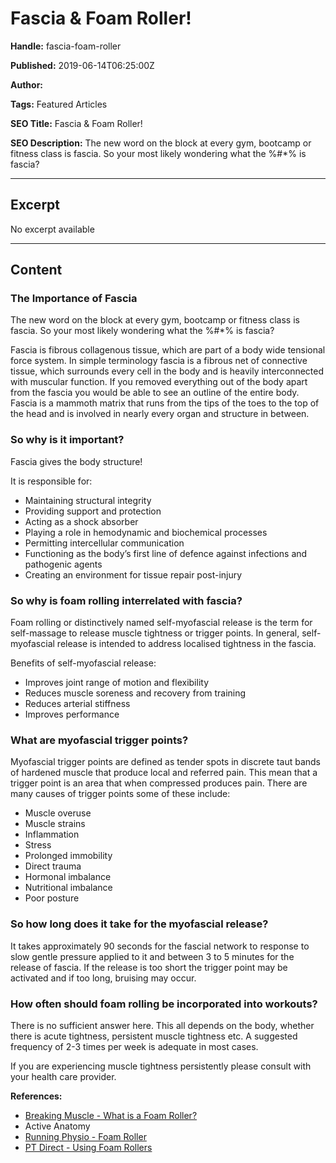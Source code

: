 # Fascia & Foam Roller!

**Handle:** fascia-foam-roller

**Published:** 2019-06-14T06:25:00Z

**Author:**  

**Tags:** Featured Articles

**SEO Title:** Fascia & Foam Roller!

**SEO Description:** The new word on the block at every gym, bootcamp or fitness class is fascia. So your most likely wondering what the %#*% is fascia?

---

## Excerpt

No excerpt available

---

## Content

### The Importance of Fascia

The new word on the block at every gym, bootcamp or fitness class is fascia. So your most likely wondering what the %#*% is fascia?

Fascia is fibrous collagenous tissue, which are part of a body wide tensional force system. In simple terminology fascia is a fibrous net of connective tissue, which surrounds every cell in the body and is heavily interconnected with muscular function. If you removed everything out of the body apart from the fascia you would be able to see an outline of the entire body. Fascia is a mammoth matrix that runs from the tips of the toes to the top of the head and is involved in nearly every organ and structure in between.

### So why is it important?

Fascia gives the body structure!

It is responsible for:
- Maintaining structural integrity
- Providing support and protection
- Acting as a shock absorber
- Playing a role in hemodynamic and biochemical processes
- Permitting intercellular communication
- Functioning as the body’s first line of defence against infections and pathogenic agents
- Creating an environment for tissue repair post-injury

### So why is foam rolling interrelated with fascia?

Foam rolling or distinctively named self-myofascial release is the term for self-massage to release muscle tightness or trigger points. In general, self-myofascial release is intended to address localised tightness in the fascia.

Benefits of self-myofascial release:
- Improves joint range of motion and flexibility
- Reduces muscle soreness and recovery from training
- Reduces arterial stiffness
- Improves performance

### What are myofascial trigger points?

Myofascial trigger points are defined as tender spots in discrete taut bands of hardened muscle that produce local and referred pain. This mean that a trigger point is an area that when compressed produces pain. There are many causes of trigger points some of these include:
- Muscle overuse
- Muscle strains
- Inflammation
- Stress
- Prolonged immobility
- Direct trauma
- Hormonal imbalance
- Nutritional imbalance
- Poor posture

### So how long does it take for the myofascial release?

It takes approximately 90 seconds for the fascial network to response to slow gentle pressure applied to it and between 3 to 5 minutes for the release of fascia. If the release is too short the trigger point may be activated and if too long, bruising may occur.

### How often should foam rolling be incorporated into workouts?

There is no sufficient answer here. This all depends on the body, whether there is acute tightness, persistent muscle tightness etc. A suggested frequency of 2-3 times per week is adequate in most cases.

If you are experiencing muscle tightness persistently please consult with your health care provider.

**References:**
- [Breaking Muscle - What is a Foam Roller?](https://breakingmuscle.com/learn/what-is-a-foam-roller-how-do-i-use-it-and-why-does-it-hurt)
- Active Anatomy
- [Running Physio - Foam Roller](http://www.running-physio.com/foamroller/)
- [PT Direct - Using Foam Rollers](http://www.ptdirect.com/training-design/training-tools/using-foam-rollers-with-your-personal-training-clients)

